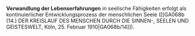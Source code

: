 
**Verwandlung der Lebenserfahrungen** in seelische Fähigkeiten erfolgt als kontinuierlicher Entwicklungsprozess der menschlichen Seele ([[GA068b (14.) DER KREISLAUF DES MENSCHEN DURCH DIE SINNEN-, SEELEN UND GEISTESWELT, Köln, 25. Februar 1910|GA068b/14]]).

